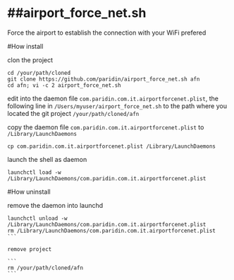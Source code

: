 ##airport_force_net.sh
====================

Force the airport to establish the connection with your WiFi prefered


#How install 

clon the project

```
cd /your/path/cloned
git clone https://github.com/paridin/airport_force_net.sh afn
cd afn; vi -c 2 airport_force_net.sh
```

edit into the daemon file `com.paridin.com.it.airportforcenet.plist`, the following line in `/Users/myuser/airport_force_net.sh` to the path where you located the git project `/your/path/cloned/afn`

copy the daemon file `com.paridin.com.it.airportforcenet.plist` to `/Library/LaunchDaemons`

```
cp com.paridin.com.it.airportforcenet.plist /Library/LaunchDaemons
```

launch the shell as daemon
```
launchctl load -w /Library/LaunchDaemons/com.paridin.com.it.airportforcenet.plist
```

#How uninstall

remove the daemon into launchd

````
launchctl unload -w /Library/LaunchDaemons/com.paridin.com.it.airportforcenet.plist
rm /Library/LaunchDaemons/com.paridin.com.it.airportforcenet.plist
```

remove project

```
rm /your/path/cloned/afn
```
